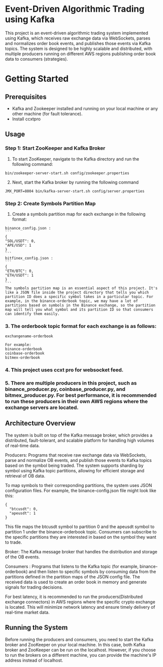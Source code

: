 
# Event-Driven Algorithmic Trading using Kafka
This project is an event-driven algorithmic trading system implemented using Kafka, which receives raw exchange data via WebSockets, parses and normalizes order book events, and publishes those events via Kafka topics. The system is designed to be highly scalable and distributed, with multiple producers running on different AWS regions publishing order book data to consumers (strategies). 

# Getting Started 

## Prerequisites
  * Kafka and Zookeeper installed and running on your local machine or any other machine (for fault tolerance).
  * Install ccxtpro

## Usage 
  ### Step 1: Start ZooKeeper and Kafka Broker
  1. To start ZooKeeper, navigate to the Kafka directory and run the following command:
  ```
  bin/zookeeper-server-start.sh config/zookeeper.properties
  ```
  2. Next, start the Kafka broker by running the following command
  ```
  JMX_PORT=8004 bin/kafka-server-start.sh config/server.properties 
  ```

  ### Step 2: Create Symbols Partition Map
  1. Create a symbols partition map for each exchange in the following format:

    binance_config.json :
    ```
    {
    "SOL/USDT": 0,
    "APE/USD": 1
    }
    ```
    bitfinex_config.json :
    ```
    {
    "ETH/BTC": 0,
    "ETH/USDT": 1
    }
    ```
    The symbols partition map is an essential aspect of this project. It's like a JSON file inside the project directory that tells you which partition ID does a specific symbol takes in a particular topic. For example, in the binance-orderbook topic, we may have a lot of partitions based on symbols in the Binance exchange, so the partition map will tell you what symbol and its partition ID so that consumers can identify them easily.

### 3. The orderbook topic format for each exchange is as follows:

    exchangename-orderbook

    For example:
    binance-orderbook
    coinbase-orderbook
    bitmex-orderbook

### 4. This project uses ccxt pro for websocket feed.

### 5. There are multiple producers in this project, such as binance_producer.py, coinbase_producer.py, and bitmex_producer.py. For best performance, it is recommended to run these producers in their own AWS regions where the exchange servers are located.









## Architecture Overview

The system is built on top of the Kafka message broker, which provides a distributed, fault-tolerant, and scalable platform for handling high volumes of real-time data.

Producers: Programs that receive raw exchange data via WebSockets, parse and normalize OB events, and publish those events to Kafka topics based on the symbol being traded. The system supports sharding by symbol using Kafka topic partitions, allowing for efficient storage and retrieval of OB data.

To map symbols to their corresponding partitions, the system uses JSON configuration files. For example, the binance-config.json file might look like this:
```
{
  "btcusdt": 0,
  "apeusdt": 1
}
```
This file maps the btcusdt symbol to partition 0 and the apeusdt symbol to partition 1 under the binance-orderbook topic. Consumers can subscribe to the specific partitions they are interested in based on the symbol they want to trade.

Broker: The Kafka message broker that handles the distribution and storage of the OB events.

Consumers :  Programs that listens to the Kafka topic (for example, binance-orderbook) and then listen to specific symbols by consuming data from the partitions defined in the partition maps of the JSON config file. The received data is used to create an order book in memory and generate signals for trading decisions.

For best latency, it is recommended to run the producers(Distributed exchange connectors) in AWS regions where the specific crypto exchange is located. This will minimize network latency and ensure timely delivery of real-time market data.

## Running the System

Before running the producers and consumers, you need to start the Kafka broker and ZooKeeper on your local machine. In this case, both Kafka broker and ZooKeeper can be run on the localhost. However, if you choose to run the brokers on a different machine, you can provide the machine's IP address instead of localhost.







